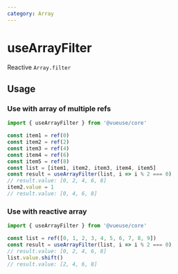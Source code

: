 ```yaml
---
category: Array
---
```


# useArrayFilter

Reactive `Array.filter`

## Usage

### Use with array of multiple refs

```js
import { useArrayFilter } from '@vueuse/core'

const item1 = ref(0)
const item2 = ref(2)
const item3 = ref(4)
const item4 = ref(6)
const item5 = ref(8)
const list = [item1, item2, item3, item4, item5]
const result = useArrayFilter(list, i => i % 2 === 0)
// result.value: [0, 2, 4, 6, 8]
item2.value = 1
// result.value: [0, 4, 6, 8]
```

### Use with reactive array

```js
import { useArrayFilter } from '@vueuse/core'

const list = ref([0, 1, 2, 3, 4, 5, 6, 7, 8, 9])
const result = useArrayFilter(list, i => i % 2 === 0)
// result.value: [0, 2, 4, 6, 8]
list.value.shift()
// result.value: [2, 4, 6, 8]
```
